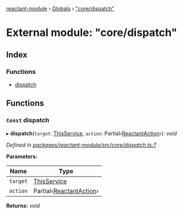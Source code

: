 [reactant-module](../README.md) › [Globals](../globals.md) › ["core/dispatch"](_core_dispatch_.md)

# External module: "core/dispatch"

## Index

### Functions

* [dispatch](_core_dispatch_.md#const-dispatch)

## Functions

### `Const` dispatch

▸ **dispatch**(`target`: [ThisService](_interfaces_.md#thisservice), `action`: Partial‹[ReactantAction](../interfaces/_interfaces_.reactantaction.md)›): *void*

*Defined in [packages/reactant-module/src/core/dispatch.ts:7](https://github.com/unadlib/reactant/blob/aaa61ad/packages/reactant-module/src/core/dispatch.ts#L7)*

**Parameters:**

Name | Type |
------ | ------ |
`target` | [ThisService](_interfaces_.md#thisservice) |
`action` | Partial‹[ReactantAction](../interfaces/_interfaces_.reactantaction.md)› |

**Returns:** *void*
